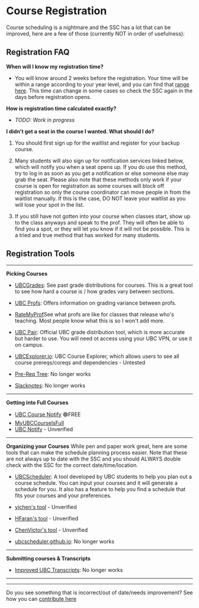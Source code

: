 # Course Registration

Course scheduling is a nightmare and the SSC has a lot that can be improved, here are a few of those (currently NOT in order of usefulness):

##  Registration FAQ	
**When will I know my registration time?**

* You will know around 2 weeks before the registration. Your time will be within a range according to your year level, and you can find that [range here](https://students.ubc.ca/enrolment/registration/registration-dates). This time can change in some cases so check the SSC again in the days before registration opens.

**How is registration time calculated exactly?**
* *TODO: Work in progress*

**I didn’t get a seat in the course I wanted. What should I do?**

1. You should first sign up for the waitlist and register for your backup course. 

2. Many students will also sign up for notification services linked below, which will notify you when a seat opens up. If you do use this method, try to log in as soon as you get a notification or else someone else may grab the seat. Please also note that these methods only work if your course is open for registration as some courses will block off registration so only the course coordinator can move people in from the waitlist manually. If this is the case, DO NOT leave your waitlist as you will lose your spot in the list. 

3. If you still have not gotten into your course when classes start, show up to the class anyways and speak to the prof. They will often be able to find you a spot, or they will let you know if it will not be possible. This is a tried and true method that has worked for many students.


##  Registration Tools

---

**Picking Courses**
* [UBCGrades](https://ubcgrades.com): See past grade distributions for courses. This is a great tool to see how hard a course is / how grades vary between sections.
* [UBC Profs](https://ubc-profs-reborn.herokuapp.com/): Offers information on grading variance between profs.
* [RateMyProf](http://www.ratemyprofessors.com/campusRatings.jsp?sid=1413)See what profs are like for classes that release who's teaching. Most people know what this is so I won't add more.
* [UBC Pair](https://pair.ubc.ca/student-data-analytics/performance/grades-distribution/): Official UBC grade distribution tool, which is more accurate but harder to use. You will need ot access using your UBC VPN, or use it on campus.

* [UBCExplorer.io](https://ubcexplorer.io/): UBC Course Explorer, which allows users to see all course prereqs/coreqs and dependencies - Untested

* [Pre-Req Tree](#): No longer works
* [Slacknotes](#): No longer works

---

**Getting into Full Courses**
* [UBC Course Notify](https://www.ubccoursenotify.com/) 🟢FREE
* [MyUBCCourseIsFull](http://www.myubccourseisfull.com/)
* [UBC Notify](https://ubcnotify.com/) - Unverified

---

**Organizing your Courses**
While pen and paper work great, here are some tools that can make the schedule planning process easier. Note that these are not always up to date with the SSC and you should ALWAYS double check with the SSC for the correct date/time/location.

* [UBCScheduler](https://ubcscheduler.ca): A tool developed by UBC students to help you plan out a course schedule. You can input your courses and it will generate a schedule for you. It also has a feature to help you find a schedule that fits your courses and your preferences.

* [yichen's tool](https://yichen.dev/UBCScheduler/) - Unverified
* [HFaran's tool](https://github.com/hfaran/ubc-timetabler) - Unverified
* [ChenVictor's tool](https://github.com/chenvictor/CourseScheduler/releases) - Unverified

* [ubcscheduler.github.io](#): No longer works

---

**Submitting courses & Transcripts**
* [Improved UBC Transcripts](#): No longer works

---
---
Do you see something that is incorrect/out of date/needs improvement? See how you can [contribute here](https://communityubc.github.io/ubcwiki/index.html#contributing)